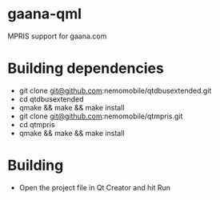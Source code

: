 # gaana-qml
MPRIS support for gaana.com

# Building dependencies
- git clone git@github.com:nemomobile/qtdbusextended.git
- cd qtdbusextended
- qmake && make && make install
- git clone git@github.com:nemomobile/qtmpris.git
- cd qtmpris
- qmake && make && make install

# Building
- Open the project file in Qt Creator and hit Run
